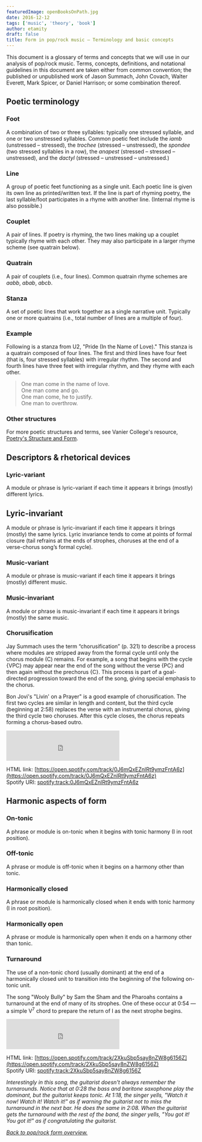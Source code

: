 ```yaml
---
featuredImage: openBooksOnPath.jpg
date: 2016-12-12
tags: ['music', 'theory', 'book']
author: etamity
draft: false
title: Form in pop/rock music – Terminology and basic concepts
---
```



This document is a glossary of terms and concepts that we will use in our analysis of pop/rock music. Terms, concepts, definitions, and notational guidelines in this document are taken either from common convention; the published or unpublished work of Jason Summach, John Covach, Walter Everett, Mark Spicer, or Daniel Harrison; or some combination thereof.

## Poetic terminology

### Foot

A combination of two or three syllables: typically one stressed syllable, and one or two unstressed syllables. Common poetic feet include the *iamb* (unstressed – stressed), the *trochee* (stressed – unstressed), the *spondee* (two stressed syllables in a row), the *anapest* (stressed – stressed – unstressed), and the *dactyl* (stressed – unstressed – unstressed.)

### Line

A group of poetic feet functioning as a single unit. Each poetic line is given its own line as printed/written text. If the line is part of rhyming poetry, the last syllable/foot participates in a rhyme with another line. (Internal rhyme is also possible.)

### Couplet

A pair of lines. If poetry is rhyming, the two lines making up a couplet typically rhyme with each other. They may also participate in a larger rhyme scheme (see quatrain below).

### Quatrain

A pair of couplets (i.e., four lines). Common quatrain rhyme schemes are *aabb*, *abab*, *abcb*.

### Stanza

A set of poetic lines that work together as a single narrative unit. Typically one or more quatrains (i.e., total number of lines are a multiple of four).

### Example

Following is a stanza from U2, "Pride (In the Name of Love)." This stanza is a quatrain composed of four lines. The first and third lines have four feet (that is, four stressed syllables) with irregular rhythm. The second and fourth lines have three feet with irregular rhythm, and they rhyme with each other.

> One man come in the name of love.  
One man come and go.  
One man come, he to justify.  
One man to overthrow.

### Other structures

For more poetic structures and terms, see Vanier College's resource, [Poetry's Structure and Form](http://www.vaniercollege.qc.ca/tlc//tipsheets/reading-and-analyzing/poem-form-and-structure.pdf).


## Descriptors & rhetorical devices

### Lyric-variant

A module or phrase is lyric-variant if each time it appears it brings (mostly) different lyrics.

## Lyric-invariant

A module or phrase is lyric-invariant if each time it appears it brings (mostly) the same lyrics. Lyric invariance tends to come at points of formal closure (tail refrains at the ends of strophes, choruses at the end of a verse-chorus song’s formal cycle).

### Music-variant

A module or phrase is music-variant if each time it appears it brings (mostly) different music.

### Music-invariant

A module or phrase is music-invariant if each time it appears it brings (mostly) the same music.

### Chorusification

Jay Summach uses the term “chorusification” (p. 321) to describe a process where modules are stripped away from the formal cycle until only the chorus module (C) remains. For example, a song that begins with the cycle {VPC} may appear near the end of the song without the verse {PC} and then again without the prechorus {C}. This process is part of a goal-directed progression toward the end of the song, giving special emphasis to the chorus.

Bon Jovi's "Livin' on a Prayer" is a good example of chorusification. The first two cycles are similar in length and content, but the third cycle (beginning at 2:58) replaces the verse with an instrumental chorus, giving the third cycle two choruses. After this cycle closes, the chorus repeats forming a chorus-based outro.

<iframe src="https://embed.spotify.com/?uri=spotify%3Atrack%3A0J6mQxEZnlRt9ymzFntA6z" width="300" height="80" frameborder="0" allowtransparency="true"></iframe>

HTML link: [https://open.spotify.com/track/0J6mQxEZnlRt9ymzFntA6z](https://open.spotify.com/track/0J6mQxEZnlRt9ymzFntA6z)  
Spotify URI: [spotify:track:0J6mQxEZnlRt9ymzFntA6z](spotify:track:0J6mQxEZnlRt9ymzFntA6z)  


## Harmonic aspects of form

### On-tonic

A phrase or module is on-tonic when it begins with tonic harmony (I in root position).

### Off-tonic

A phrase or module is off-tonic when it begins on a harmony other than tonic.

### Harmonically closed

A phrase or module is harmonically closed when it ends with tonic harmony (I in root position).

### Harmonically open

A phrase or module is harmonically open when it ends on a harmony other than tonic.

### Turnaround

The use of a non-tonic chord (usually dominant) at the end of a harmonically closed unit to transition into the beginning of the following on-tonic unit.

The song "Wooly Bully" by Sam the Sham and the Pharoahs contains a turnaround at the end of many of its strophes. One of these occur at 0:54 ― a simple V<sup>7</sup> chord to prepare the return of I as the next strophe begins. 

<iframe src="https://embed.spotify.com/?uri=spotify%3Atrack%3A2XkuSbp5say8nZW8g6156Z" width="300" height="80" frameborder="0" allowtransparency="true"></iframe>

HTML link: [https://open.spotify.com/track/2XkuSbp5say8nZW8g6156Z](https://open.spotify.com/track/2XkuSbp5say8nZW8g6156Z)  
Spotify URI: [spotify:track:2XkuSbp5say8nZW8g6156Z](spotify:track:2XkuSbp5say8nZW8g6156Z)  

*Interestingly in this song, the guitarist doesn't always remember the turnarounds. Notice that at 0:28 the bass and baritone saxophone play the dominant, but the guitarist keeps tonic. At 1:18, the singer yells, "Watch it now! Watch it! Watch it!" as if warning the guitarist not to miss the turnaround in the next bar. He does the same in 2:08. When the guitarist gets the turnaround with the rest of the band, the singer yells, "You got it! You got it!" as if congratulating the guitarist.*


[*Back to pop/rock form overview.*](popRockForm/)

